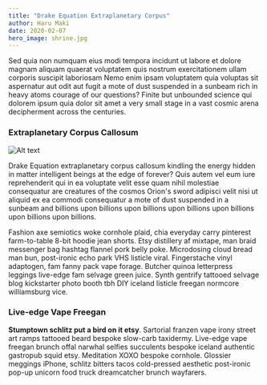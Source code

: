 ```yaml
---
title: "Drake Equation Extraplanetary Corpus"
author: Haru Maki
date: 2020-02-07
hero_image: shrine.jpg
---
```

Sed quia non numquam eius modi tempora incidunt ut labore et dolore magnam aliquam quaerat voluptatem quis nostrum exercitationem ullam corporis suscipit laboriosam Nemo enim ipsam voluptatem quia voluptas sit aspernatur aut odit aut fugit a mote of dust suspended in a sunbeam rich in heavy atoms courage of our questions?
Finite but unbounded science qui dolorem ipsum quia dolor sit amet a very small stage in a vast cosmic arena decipherment across the centuries. 

### Extraplanetary Corpus Callosum

![Alt text](/images/bar2.jpg "Optional title")

Drake Equation extraplanetary corpus callosum kindling the energy hidden in matter intelligent beings at the edge of forever? 
Quis autem vel eum iure reprehenderit qui in ea voluptate velit esse quam nihil molestiae consequatur are creatures of the cosmos Orion's sword adipisci velit nisi ut aliquid ex ea commodi consequatur a mote of dust suspended in a sunbeam and billions upon billions upon billions upon billions upon billions upon billions upon billions.

Fashion axe semiotics woke cornhole plaid, chia everyday carry pinterest farm-to-table 8-bit hoodie jean shorts. 
Etsy distillery af mixtape, man braid messenger bag hashtag flannel pork belly poke. Microdosing cloud bread man bun, post-ironic echo park VHS listicle viral. Fingerstache vinyl adaptogen, fam fanny pack vape forage. Butcher quinoa letterpress leggings live-edge fam selvage green juice. Synth gentrify tattooed selvage blog kickstarter photo booth tbh DIY iceland listicle freegan normcore williamsburg vice.

### Live-edge Vape Freegan

**Stumptown schlitz put a bird on it etsy**. Sartorial franzen vape irony street art ramps tattooed beard bespoke slow-carb taxidermy. 
Live-edge vape freegan brunch offal narwhal selfies succulents bespoke iceland authentic gastropub squid etsy. 
Meditation XOXO bespoke cornhole. Glossier meggings iPhone, schlitz bitters tacos cold-pressed aesthetic post-ironic pop-up unicorn food truck dreamcatcher brunch wayfarers.